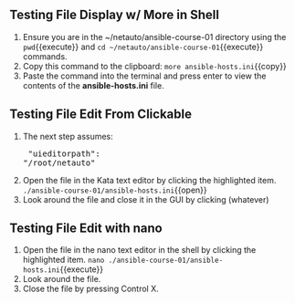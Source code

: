 ## Testing File Display w/ More in Shell

1. Ensure you are in the ~/netauto/ansible-course-01 directory using the `pwd`{{execute}} and `cd ~/netauto/ansible-course-01`{{execute}} commands.
2. Copy this command to the clipboard: `more ansible-hosts.ini`{{copy}}
3. Paste the command into the terminal and press enter to view the contents of the **ansible-hosts.ini** file.

## Testing File Edit From Clickable

1. The next step assumes: <pre>    "uieditorpath": "/root/netauto"</pre>
1. Open the file in the Kata text editor by clicking the highlighted item. `./ansible-course-01/ansible-hosts.ini`{{open}}
1. Look around the file and close it in the GUI by clicking (whatever)

## Testing File Edit with nano

1. Open the file in the nano text editor in the shell by clicking the highlighted item. `nano ./ansible-course-01/ansible-hosts.ini`{{execute}}
1. Look around the file.
1. Close the file by pressing Control X.
